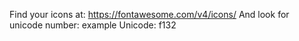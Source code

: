 Find your icons at:  https://fontawesome.com/v4/icons/
And look for unicode number: example Unicode: f132
